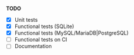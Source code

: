 **TODO**

* [x] Unit tests
* [x] Functional tests (SQLite)
* [x] Functional tests (MySQL/MariaDB|PostgreSQL)
* [ ] Functional tests on CI
* [ ] Documentation
